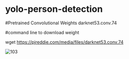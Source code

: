 # yolo-person-detection
#Pretrained Convolutional Weights darknet53.conv.74

#command line to download weight


wget https://pjreddie.com/media/files/darknet53.conv.74

![103](https://user-images.githubusercontent.com/60479691/99540698-106b2a00-29da-11eb-8d3c-8574b5e82bed.jpg)
